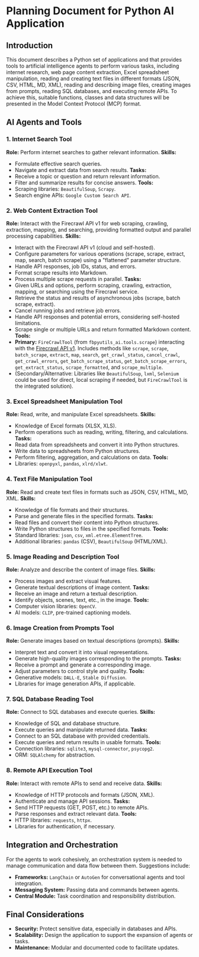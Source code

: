# Planning Document for Python AI Application

## Introduction
This document describes a Python set of applications and that provides tools to artificial intelligence agents to perform various tasks, including internet research, web page content extraction, Excel spreadsheet manipulation, reading and creating text files in different formats (JSON, CSV, HTML, MD, XML), reading and describing image files, creating images from prompts, reading SQL databases, and executing remote APIs. To achieve this, suitable functions, classes and data structures will be presented in the Model Context Protocol (MCP) format.

## AI Agents and Tools

### 1. Internet Search Tool
**Role:** Perform internet searches to gather relevant information.
**Skills:**
- Formulate effective search queries.
- Navigate and extract data from search results.
**Tasks:**
- Receive a topic or question and return relevant information.
- Filter and summarize results for concise answers.
**Tools:**
- Scraping libraries: `BeautifulSoup`, `Scrapy`.
- Search engine APIs: `Google Custom Search API`.

### 2. Web Content Extraction Tool
**Role:** Interact with the Firecrawl API v1 for web scraping, crawling, extraction, mapping, and searching, providing formatted output and parallel processing capabilities.
**Skills:**
- Interact with the Firecrawl API v1 (cloud and self-hosted).
- Configure parameters for various operations (scrape, scrape, extract, map, search, batch scrape) using a "flattened" parameter structure.
- Handle API responses, job IDs, status, and errors.
- Format scrape results into Markdown.
- Process multiple scrape requests in parallel.
**Tasks:**
- Given URLs and options, perform scraping, crawling, extraction, mapping, or searching using the Firecrawl service.
- Retrieve the status and results of asynchronous jobs (scrape, batch scrape, extract).
- Cancel running jobs and retrieve job errors.
- Handle API responses and potential errors, considering self-hosted limitations.
- Scrape single or multiple URLs and return formatted Markdown content.
**Tools:**
- **Primary:** `FireCrawlTool` (from `fbpyutils_ai.tools.scrape`) interacting with the [Firecrawl API v1](https://docs.firecrawl.dev/api-reference/introduction). Includes methods like `scrape`, `scrape`, `batch_scrape`, `extract`, `map`, `search`, `get_crawl_status`, `cancel_crawl`, `get_crawl_errors`, `get_batch_scrape_status`, `get_batch_scrape_errors`, `get_extract_status`, `scrape_formatted`, and `scrape_multiple`.
- (Secondary/Alternative: Libraries like `BeautifulSoup`, `lxml`, `Selenium` could be used for direct, local scraping if needed, but `FireCrawlTool` is the integrated solution).

### 3. Excel Spreadsheet Manipulation Tool
**Role:** Read, write, and manipulate Excel spreadsheets.
**Skills:**
- Knowledge of Excel formats (XLSX, XLS).
- Perform operations such as reading, writing, filtering, and calculations.
**Tasks:**
- Read data from spreadsheets and convert it into Python structures.
- Write data to spreadsheets from Python structures.
- Perform filtering, aggregation, and calculations on data.
**Tools:**
- Libraries: `openpyxl`, `pandas`, `xlrd/xlwt`.

### 4. Text File Manipulation Tool
**Role:** Read and create text files in formats such as JSON, CSV, HTML, MD, XML.
**Skills:**
- Knowledge of file formats and their structures.
- Parse and generate files in the specified formats.
**Tasks:**
- Read files and convert their content into Python structures.
- Write Python structures to files in the specified formats.
**Tools:**
- Standard libraries: `json`, `csv`, `xml.etree.ElementTree`.
- Additional libraries: `pandas` (CSV), `BeautifulSoup` (HTML/XML).

### 5. Image Reading and Description Tool
**Role:** Analyze and describe the content of image files.
**Skills:**
- Process images and extract visual features.
- Generate textual descriptions of image content.
**Tasks:**
- Receive an image and return a textual description.
- Identify objects, scenes, text, etc., in the image.
**Tools:**
- Computer vision libraries: `OpenCV`.
- AI models: `CLIP`, pre-trained captioning models.

### 6. Image Creation from Prompts Tool
**Role:** Generate images based on textual descriptions (prompts).
**Skills:**
- Interpret text and convert it into visual representations.
- Generate high-quality images corresponding to the prompts.
**Tasks:**
- Receive a prompt and generate a corresponding image.
- Adjust parameters to control style and quality.
**Tools:**
- Generative models: `DALL-E`, `Stable Diffusion`.
- Libraries for image generation APIs, if applicable.

### 7. SQL Database Reading Tool
**Role:** Connect to SQL databases and execute queries.
**Skills:**
- Knowledge of SQL and database structure.
- Execute queries and manipulate returned data.
**Tasks:**
- Connect to an SQL database with provided credentials.
- Execute queries and return results in usable formats.
**Tools:**
- Connection libraries: `sqlite3`, `mysql-connector`, `psycopg2`.
- ORM: `SQLAlchemy` for abstraction.

### 8. Remote API Execution Tool
**Role:** Interact with remote APIs to send and receive data.
**Skills:**
- Knowledge of HTTP protocols and formats (JSON, XML).
- Authenticate and manage API sessions.
**Tasks:**
- Send HTTP requests (GET, POST, etc.) to remote APIs.
- Parse responses and extract relevant data.
**Tools:**
- HTTP libraries: `requests`, `httpx`.
- Libraries for authentication, if necessary.

## Integration and Orchestration
For the agents to work cohesively, an orchestration system is needed to manage communication and data flow between them. Suggestions include:
- **Frameworks:** `LangChain` or `AutoGen` for conversational agents and tool integration.
- **Messaging System:** Passing data and commands between agents.
- **Central Module:** Task coordination and responsibility distribution.

## Final Considerations
- **Security:** Protect sensitive data, especially in databases and APIs.
- **Scalability:** Design the application to support the expansion of agents or tasks.
- **Maintenance:** Modular and documented code to facilitate updates.
